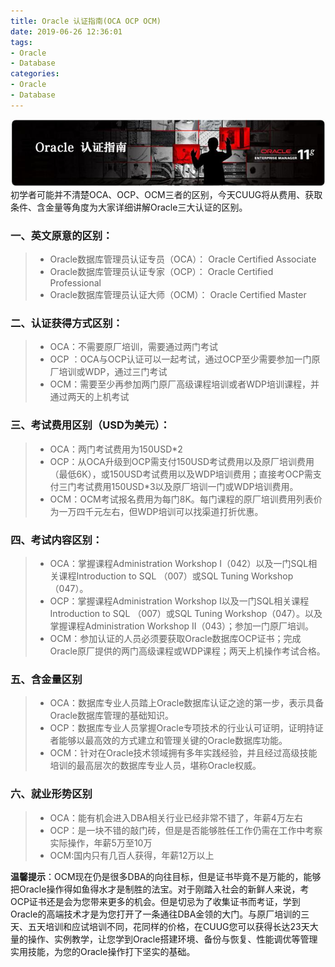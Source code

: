 ```yaml
---
title: Oracle 认证指南(OCA OCP OCM)
date: 2019-06-26 12:36:01
tags:
- Oracle
- Database
categories:
- Oracle
- Database
---
```

![Oracle Certified](https://raw.githubusercontent.com/QUANWEIRU/blog-images/master/20190626184820.png)
初学者可能并不清楚OCA、OCP、OCM三者的区别，今天CUUG将从费用、获取条件、含金量等角度为大家详细讲解Oracle三大认证的区别。


### 一、英文原意的区别：
> * Oracle数据库管理员认证专员（OCA）： Oracle Certified Associate
> * Oracle数据库管理员认证专家（OCP）： Oracle Certified Professional
> * Oracle数据库管理员认证大师（OCM）： Oracle Certified Master

### 二、认证获得方式区别：
> * OCA：不需要原厂培训，需要通过两门考试
> * OCP ：OCA与OCP认证可以一起考试，通过OCP至少需要参加一门原厂培训或WDP，通过三门考试
> * OCM：需要至少再参加两门原厂高级课程培训或者WDP培训课程，并通过两天的上机考试

### 三、考试费用区别（USD为美元）：
> * OCA：两门考试费用为150USD*2
> * OCP：从OCA升级到OCP需支付150USD考试费用以及原厂培训费用（最低6K），或150USD考试费用以及WDP培训费用；直接考OCP需支付三门考试费用150USD*3以及原厂培训一门或WDP培训费用。
> * OCM：OCM考试报名费用为每门8K。每门课程的原厂培训费用列表价为一万四千元左右，但WDP培训可以找渠道打折优惠。

### 四、考试内容区别：
> * OCA：掌握课程Administration Workshop I（042）以及一门SQL相关课程Introduction to SQL （007）或SQL Tuning Workshop（047）。
> * OCP：掌握课程Administration Workshop I以及一门SQL相关课程Introduction to SQL （007）或SQL Tuning Workshop（047）。以及掌握课程Administration Workshop II（043）；参加一门原厂培训。　　
> * OCM：参加认证的人员必须要获取Oracle数据库OCP证书；完成Oracle原厂提供的两门高级课程或WDP课程；两天上机操作考试合格。

### 五、含金量区别
> * OCA：数据库专业人员踏上Oracle数据库认证之途的第一步，表示具备Oracle数据库管理的基础知识。
> * OCP：数据库专业人员掌握Oracle专项技术的行业认可证明，证明持证者能够以最高效的方式建立和管理关键的Oracle数据库功能。
> * OCM：针对在Oracle技术领域拥有多年实践经验，并且经过高级技能培训的最高层次的数据库专业人员，堪称Oracle权威。


### 六、就业形势区别
> * OCA：能有机会进入DBA相关行业已经非常不错了，年薪4万左右
> * OCP：是一块不错的敲门砖，但是是否能够胜任工作仍需在工作中考察实际操作，年薪5万至10万
> * OCM:国内只有几百人获得，年薪12万以上


**温馨提示**：OCM现在仍是很多DBA的向往目标，但是证书毕竟不是万能的，能够把Oracle操作得如鱼得水才是制胜的法宝。对于刚踏入社会的新鲜人来说，考OCP证书还是会为您带来更多的机会。但是切忌为了收集证书而考证，学到Oracle的高端技术才是为您打开了一条通往DBA金领的大门。与原厂培训的三天、五天培训和应试培训不同，花同样的价格，在CUUG您可以获得长达23天大量的操作、实例教学，让您学到Oracle搭建环境、备份与恢复、性能调优等管理实用技能，为您的Oracle操作打下坚实的基础。